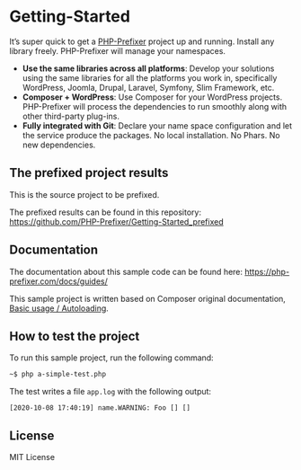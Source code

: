 # Getting-Started

It’s super quick to get a [PHP-Prefixer](https://php-prefixer.com/) project up and running. Install any library freely. PHP-Prefixer will manage your namespaces.

- **Use the same libraries across all platforms**: Develop your solutions using the same libraries for all the platforms you work in, specifically WordPress, Joomla, Drupal, Laravel, Symfony, Slim Framework, etc.
- **Composer + WordPress**: Use Composer for your WordPress projects. PHP-Prefixer will process the dependencies to run smoothly along with other third-party plug-ins.
- **Fully integrated with Git**: Declare your name space configuration and let the service produce the packages. No local installation. No Phars. No new dependencies.

## The prefixed project results

This is the source project to be prefixed.

The prefixed results can be found in this repository: https://github.com/PHP-Prefixer/Getting-Started_prefixed

## Documentation

The documentation about this sample code can be found here: https://php-prefixer.com/docs/guides/

This sample project is written based on Composer original documentation, [Basic usage / Autoloading](https://getcomposer.org/doc/01-basic-usage.md#autoloading).

## How to test the project

To run this sample project, run the following command:

```sh
~$ php a-simple-test.php
```

The test writes a file `app.log` with the following output:

```
[2020-10-08 17:40:19] name.WARNING: Foo [] []
```

## License

MIT License
